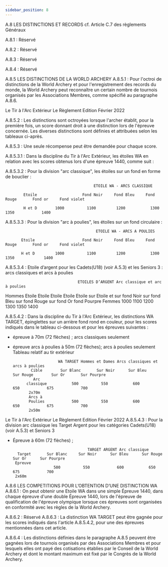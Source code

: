```yaml
---
sidebar_position: 8
---
```


A.8 LES DISTINCTIONS ET RECORDS cf. Article C.7 des règlements Généraux

A.8.1 : Réservé

A.8.2 : Réservé

A.8.3 : Réservé

A.8.4 : Réservé

A.8.5 LES DISTINCTIONS DE LA WORLD ARCHERY
A.8.5.1 : Pour l'octroi de distinctions de la World Archery et pour l'enregistrement des records du monde,
la World Archery peut reconnaître un certain nombre de tournois organisés par les Associations
Membres, comme spécifié au paragraphe A.8.6.

Le Tir à l'Arc Extérieur Le Règlement Edition Février 2022

A.8.5.2 : Les distinctions sont octroyées lorsque l'archer établit, pour la première fois, un score donnant
droit à une distinction lors de l'épreuve concernée.
Les diverses distinctions sont définies et attribuées selon les tableaux ci-après.

A.8.5.3 : Une seule récompense peut être demandée pour chaque score.

A.8.5.3.1 : Dans la discipline du Tir à l'Arc Extérieur, les étoiles WA en relation avec les scores obtenus lors
d'une épreuve 1440, comme suit :

A.8.5.3.2 : Pour la division "arc classique", les étoiles sur un fond en forme de bouclier :

                                           ETOILE WA - ARCS CLASSIQUE

            Etoile                    Fond Noir     Fond Bleu     Fond Rouge       Fond or     Fond violet

            H et D        1000          1100         1200           1300           1350            1400

A.8.5.3.3 : Pour la division "arc à poulies", les étoiles sur un fond circulaire :

                                            ETOILE WA - ARCS A POULIES

           Etoile                     Fond Noir     Fond Bleu     Fond Rouge       Fond or     Fond violet

           H et D         1000          1100         1200           1300           1350             1400

A.8.5.3.4 : Etoile d’argent pour les Cadets(U18) (voir A.5.3) et les Seniors 3 : arcs classiques et arcs à
poulies

                                    ETOILES D’ARGENT Arc classique et arc à poulies

Hommes Etoile Etoile Etoile Etoile Etoile sur
Etoile
et sur fond Noir sur fond Bleu sur fond Rouge sur fond Or fond Pourpre
Femmes 1000 1100 1200 1300 1350 1400

A.8.5.4.2 : Dans la discipline du Tir à l'Arc Extérieur, les distinctions WA TARGET, épinglettes sur un arrière
fond rond en couleur, pour les scores indiqués dans le tableau ci-dessous et pour les épreuves suivantes :

- épreuve à 70m (72 flèches) ; arcs classiques seulement
- épreuve arcs à poulies à 50m (72 flèches); arcs à poulies seulement
  Tableau relatif au tir extérieur

                          WA TARGET Hommes et Dames Arcs classiques et arcs à poulies
              Cible        Sur Blanc       Sur Noir      Sur Bleu      Sur Rouge        Sur Or       Sur Pourpre
               Arc
            classique           500          550           600            650            675            700
             2x70m
             Arcs à
             Poulies            500          550           600            650            675            700
             2x50m

Le Tir à l'Arc Extérieur Le Règlement Edition Février 2022
A.8.5.4.3 : Pour la division arc classique les Target Argent pour les catégories Cadets(U18) (voir A.5.3) et
Seniors 3

- Épreuve à 60m (72 flèches) ;

                                       TARGET ARGENT Arc classique
        Target       Sur Blanc     Sur Noir      Sur Bleu      Sur Rouge       Sur Or      Sur Pourpre
       Epreuve
                        500          550            600           650           675            700
       2x60m

A.8.6 LES COMPETITIONS POUR L’OBTENTION D’UNE DISTINCTION WA
A.8.6.1 : On peut obtenir une Etoile WA dans une simple Épreuve 1440, dans chaque épreuve d'une double
Épreuve 1440, lors de l'épreuve de qualification de l'épreuve olympique lorsque ces épreuves sont
organisées en conformité avec les règles de la World Archery.

A.8.6.2 : Réservé
A.8.6.3 : La distinction WA TARGET peut être gagnée pour les scores indiqués dans l'article A.8.5.4.2, pour
une des épreuves mentionnées dans cet article.

A.8.6.4 : Les distinctions définies dans le paragraphe A.8.5 peuvent être gagnées lors de tournois organisés
par des Associations Membres et pour lesquels elles ont payé des cotisations établies par le Conseil de la
World Archery et dont le montant maximum est fixé par le Congrès de la World Archery.
